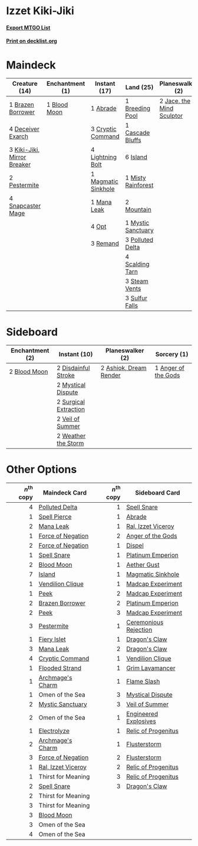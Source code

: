 # Izzet Kiki-Jiki

#### [Export MTGO List](../collection/Izzet%20Kiki-Jiki/Izzet%20Kiki-Jiki.txt)
#### [Print on decklist.org](http://decklist.org/?deckmain=1%09Abrade%0A1%09Blood%20Moon%0A1%09Brazen%20Borrower%0A1%09Breeding%20Pool%0A1%09Cascade%20Bluffs%0A3%09Cryptic%20Command%0A4%09Deceiver%20Exarch%0A1%09Flame%20Slash%0A6%09Island%0A2%09Jace,%20the%20Mind%20Sculptor%0A3%09Kiki-Jiki,%20Mirror%20Breaker%0A4%09Lightning%20Bolt%0A1%09Magmatic%20Sinkhole%0A1%09Mana%20Leak%0A1%09Misty%20Rainforest%0A2%09Mountain%0A1%09Mystic%20Sanctuary%0A4%09Opt%0A2%09Pestermite%0A3%09Polluted%20Delta%0A3%09Remand%0A4%09Scalding%20Tarn%0A4%09Snapcaster%20Mage%0A3%09Steam%20Vents%0A3%09Sulfur%20Falls&deckside=1%09Anger%20of%20the%20Gods%0A2%09Ashiok,%20Dream%20Render%0A2%09Blood%20Moon%0A2%09Disdainful%20Stroke%0A2%09Mystical%20Dispute%0A2%09Surgical%20Extraction%0A2%09Veil%20of%20Summer%0A2%09Weather%20the%20Storm)
# Maindeck

|                                            Creature (14)                                            |                                   Enchantment (1)                                    |                                         Instant (17)                                         |                                          Land (25)                                          |                                          Planeswalker (2)                                          |                                      Sorcery (1)                                       |
|-----------------------------------------------------------------------------------------------------|--------------------------------------------------------------------------------------|----------------------------------------------------------------------------------------------|---------------------------------------------------------------------------------------------|----------------------------------------------------------------------------------------------------|----------------------------------------------------------------------------------------|
|1 [Brazen Borrower](http://gatherer.wizards.com/Pages/Card/Details.aspx?multiverseid=473001)         |1 [Blood Moon](http://gatherer.wizards.com/Pages/Card/Details.aspx?multiverseid=45386)|1 [Abrade](http://gatherer.wizards.com/Pages/Card/Details.aspx?multiverseid=430772)           |1 [Breeding Pool](http://gatherer.wizards.com/Pages/Card/Details.aspx?multiverseid=97088)    |2 [Jace, the Mind Sculptor](http://gatherer.wizards.com/Pages/Card/Details.aspx?multiverseid=442051)|1 [Flame Slash](http://gatherer.wizards.com/Pages/Card/Details.aspx?multiverseid=416914)|
|4 [Deceiver Exarch](http://gatherer.wizards.com/Pages/Card/Details.aspx?multiverseid=376301)         |                                                                                      |3 [Cryptic Command](http://gatherer.wizards.com/Pages/Card/Details.aspx?multiverseid=438614)  |1 [Cascade Bluffs](http://gatherer.wizards.com/Pages/Card/Details.aspx?multiverseid=442226)  |                                                                                                    |                                                                                        |
|3 [Kiki-Jiki, Mirror Breaker](http://gatherer.wizards.com/Pages/Card/Details.aspx?multiverseid=50321)|                                                                                      |4 [Lightning Bolt](http://gatherer.wizards.com/Pages/Card/Details.aspx?multiverseid=806)      |6 [Island](http://gatherer.wizards.com/Pages/Card/Details.aspx?multiverseid=439857)          |                                                                                                    |                                                                                        |
|2 [Pestermite](http://gatherer.wizards.com/Pages/Card/Details.aspx?multiverseid=139428)              |                                                                                      |1 [Magmatic Sinkhole](http://gatherer.wizards.com/Pages/Card/Details.aspx?multiverseid=464084)|1 [Misty Rainforest](http://gatherer.wizards.com/Pages/Card/Details.aspx?multiverseid=405102)|                                                                                                    |                                                                                        |
|4 [Snapcaster Mage](http://gatherer.wizards.com/Pages/Card/Details.aspx?multiverseid=227676)         |                                                                                      |1 [Mana Leak](http://gatherer.wizards.com/Pages/Card/Details.aspx?multiverseid=45242)         |2 [Mountain](http://gatherer.wizards.com/Pages/Card/Details.aspx?multiverseid=439859)        |                                                                                                    |                                                                                        |
|                                                                                                     |                                                                                      |4 [Opt](http://gatherer.wizards.com/Pages/Card/Details.aspx?multiverseid=442948)              |1 [Mystic Sanctuary](http://gatherer.wizards.com/Pages/Card/Details.aspx?multiverseid=473209)|                                                                                                    |                                                                                        |
|                                                                                                     |                                                                                      |3 [Remand](http://gatherer.wizards.com/Pages/Card/Details.aspx?multiverseid=380255)           |3 [Polluted Delta](http://gatherer.wizards.com/Pages/Card/Details.aspx?multiverseid=405104)  |                                                                                                    |                                                                                        |
|                                                                                                     |                                                                                      |                                                                                              |4 [Scalding Tarn](http://gatherer.wizards.com/Pages/Card/Details.aspx?multiverseid=405107)   |                                                                                                    |                                                                                        |
|                                                                                                     |                                                                                      |                                                                                              |3 [Steam Vents](http://gatherer.wizards.com/Pages/Card/Details.aspx?multiverseid=405109)     |                                                                                                    |                                                                                        |
|                                                                                                     |                                                                                      |                                                                                              |3 [Sulfur Falls](http://gatherer.wizards.com/Pages/Card/Details.aspx?multiverseid=443135)    |                                                                                                    |                                                                                        |


# Sideboard

|                                   Enchantment (2)                                    |                                          Instant (10)                                          |                                        Planeswalker (2)                                         |                                         Sorcery (1)                                          |
|--------------------------------------------------------------------------------------|------------------------------------------------------------------------------------------------|-------------------------------------------------------------------------------------------------|----------------------------------------------------------------------------------------------|
|2 [Blood Moon](http://gatherer.wizards.com/Pages/Card/Details.aspx?multiverseid=45386)|2 [Disdainful Stroke](http://gatherer.wizards.com/Pages/Card/Details.aspx?multiverseid=420705)  |2 [Ashiok, Dream Render](http://gatherer.wizards.com/Pages/Card/Details.aspx?multiverseid=461155)|1 [Anger of the Gods](http://gatherer.wizards.com/Pages/Card/Details.aspx?multiverseid=438682)|
|                                                                                      |2 [Mystical Dispute](http://gatherer.wizards.com/Pages/Card/Details.aspx?multiverseid=473020)   |                                                                                                 |                                                                                              |
|                                                                                      |2 [Surgical Extraction](http://gatherer.wizards.com/Pages/Card/Details.aspx?multiverseid=397706)|                                                                                                 |                                                                                              |
|                                                                                      |2 [Veil of Summer](http://gatherer.wizards.com/Pages/Card/Details.aspx?multiverseid=466952)     |                                                                                                 |                                                                                              |
|                                                                                      |2 [Weather the Storm](http://gatherer.wizards.com/Pages/Card/Details.aspx?multiverseid=464140)  |                                                                                                 |                                                                                              |


# Other Options

|*n*<sup>th</sup> copy|                                        Maindeck Card                                        |*n*<sup>th</sup> copy|                                         Sideboard Card                                         |
|--------------------:|---------------------------------------------------------------------------------------------|--------------------:|------------------------------------------------------------------------------------------------|
|                    4|[Polluted Delta](http://gatherer.wizards.com/Pages/Card/Details.aspx?multiverseid=405104)    |                    1|[Spell Snare](http://gatherer.wizards.com/Pages/Card/Details.aspx?multiverseid=446100)          |
|                    1|[Spell Pierce](http://gatherer.wizards.com/Pages/Card/Details.aspx?multiverseid=425876)      |                    1|[Abrade](http://gatherer.wizards.com/Pages/Card/Details.aspx?multiverseid=430772)               |
|                    2|[Mana Leak](http://gatherer.wizards.com/Pages/Card/Details.aspx?multiverseid=45242)          |                    1|[Ral, Izzet Viceroy](http://gatherer.wizards.com/Pages/Card/Details.aspx?multiverseid=452945)   |
|                    1|[Force of Negation](http://gatherer.wizards.com/Pages/Card/Details.aspx?multiverseid=464001) |                    2|[Anger of the Gods](http://gatherer.wizards.com/Pages/Card/Details.aspx?multiverseid=438682)    |
|                    2|[Force of Negation](http://gatherer.wizards.com/Pages/Card/Details.aspx?multiverseid=464001) |                    1|[Dispel](http://gatherer.wizards.com/Pages/Card/Details.aspx?multiverseid=401858)               |
|                    1|[Spell Snare](http://gatherer.wizards.com/Pages/Card/Details.aspx?multiverseid=446100)       |                    1|[Platinum Emperion](http://gatherer.wizards.com/Pages/Card/Details.aspx?multiverseid=457134)    |
|                    2|[Blood Moon](http://gatherer.wizards.com/Pages/Card/Details.aspx?multiverseid=45386)         |                    1|[Aether Gust](http://gatherer.wizards.com/Pages/Card/Details.aspx?multiverseid=466796)          |
|                    7|[Island](http://gatherer.wizards.com/Pages/Card/Details.aspx?multiverseid=439857)            |                    1|[Magmatic Sinkhole](http://gatherer.wizards.com/Pages/Card/Details.aspx?multiverseid=464084)    |
|                    1|[Vendilion Clique](http://gatherer.wizards.com/Pages/Card/Details.aspx?multiverseid=442065)  |                    1|[Madcap Experiment](http://gatherer.wizards.com/Pages/Card/Details.aspx?multiverseid=417695)    |
|                    1|[Peek](http://gatherer.wizards.com/Pages/Card/Details.aspx?multiverseid=130903)              |                    2|[Madcap Experiment](http://gatherer.wizards.com/Pages/Card/Details.aspx?multiverseid=417695)    |
|                    2|[Brazen Borrower](http://gatherer.wizards.com/Pages/Card/Details.aspx?multiverseid=473001)   |                    2|[Platinum Emperion](http://gatherer.wizards.com/Pages/Card/Details.aspx?multiverseid=457134)    |
|                    2|[Peek](http://gatherer.wizards.com/Pages/Card/Details.aspx?multiverseid=130903)              |                    3|[Madcap Experiment](http://gatherer.wizards.com/Pages/Card/Details.aspx?multiverseid=417695)    |
|                    3|[Pestermite](http://gatherer.wizards.com/Pages/Card/Details.aspx?multiverseid=139428)        |                    1|[Ceremonious Rejection](http://gatherer.wizards.com/Pages/Card/Details.aspx?multiverseid=417613)|
|                    1|[Fiery Islet](http://gatherer.wizards.com/Pages/Card/Details.aspx?multiverseid=464187)       |                    1|[Dragon's Claw](http://gatherer.wizards.com/Pages/Card/Details.aspx?multiverseid=129527)        |
|                    3|[Mana Leak](http://gatherer.wizards.com/Pages/Card/Details.aspx?multiverseid=45242)          |                    2|[Dragon's Claw](http://gatherer.wizards.com/Pages/Card/Details.aspx?multiverseid=129527)        |
|                    4|[Cryptic Command](http://gatherer.wizards.com/Pages/Card/Details.aspx?multiverseid=438614)   |                    1|[Vendilion Clique](http://gatherer.wizards.com/Pages/Card/Details.aspx?multiverseid=442065)     |
|                    1|[Flooded Strand](http://gatherer.wizards.com/Pages/Card/Details.aspx?multiverseid=405098)    |                    1|[Grim Lavamancer](http://gatherer.wizards.com/Pages/Card/Details.aspx?multiverseid=430589)      |
|                    1|[Archmage's Charm](http://gatherer.wizards.com/Pages/Card/Details.aspx?multiverseid=463989)  |                    1|[Flame Slash](http://gatherer.wizards.com/Pages/Card/Details.aspx?multiverseid=416914)          |
|                    1|Omen of the Sea                                                                              |                    3|[Mystical Dispute](http://gatherer.wizards.com/Pages/Card/Details.aspx?multiverseid=473020)     |
|                    2|[Mystic Sanctuary](http://gatherer.wizards.com/Pages/Card/Details.aspx?multiverseid=473209)  |                    3|[Veil of Summer](http://gatherer.wizards.com/Pages/Card/Details.aspx?multiverseid=466952)       |
|                    2|Omen of the Sea                                                                              |                    1|[Engineered Explosives](http://gatherer.wizards.com/Pages/Card/Details.aspx?multiverseid=50139) |
|                    1|[Electrolyze](http://gatherer.wizards.com/Pages/Card/Details.aspx?multiverseid=247276)       |                    1|[Relic of Progenitus](http://gatherer.wizards.com/Pages/Card/Details.aspx?multiverseid=174824)  |
|                    2|[Archmage's Charm](http://gatherer.wizards.com/Pages/Card/Details.aspx?multiverseid=463989)  |                    1|[Flusterstorm](http://gatherer.wizards.com/Pages/Card/Details.aspx?multiverseid=228255)         |
|                    3|[Force of Negation](http://gatherer.wizards.com/Pages/Card/Details.aspx?multiverseid=464001) |                    2|[Flusterstorm](http://gatherer.wizards.com/Pages/Card/Details.aspx?multiverseid=228255)         |
|                    1|[Ral, Izzet Viceroy](http://gatherer.wizards.com/Pages/Card/Details.aspx?multiverseid=452945)|                    2|[Relic of Progenitus](http://gatherer.wizards.com/Pages/Card/Details.aspx?multiverseid=174824)  |
|                    1|Thirst for Meaning                                                                           |                    3|[Relic of Progenitus](http://gatherer.wizards.com/Pages/Card/Details.aspx?multiverseid=174824)  |
|                    2|[Spell Snare](http://gatherer.wizards.com/Pages/Card/Details.aspx?multiverseid=446100)       |                    3|[Dragon's Claw](http://gatherer.wizards.com/Pages/Card/Details.aspx?multiverseid=129527)        |
|                    2|Thirst for Meaning                                                                           |                     |                                                                                                |
|                    3|Thirst for Meaning                                                                           |                     |                                                                                                |
|                    3|[Blood Moon](http://gatherer.wizards.com/Pages/Card/Details.aspx?multiverseid=45386)         |                     |                                                                                                |
|                    3|Omen of the Sea                                                                              |                     |                                                                                                |
|                    4|Omen of the Sea                                                                              |                     |                                                                                                |

